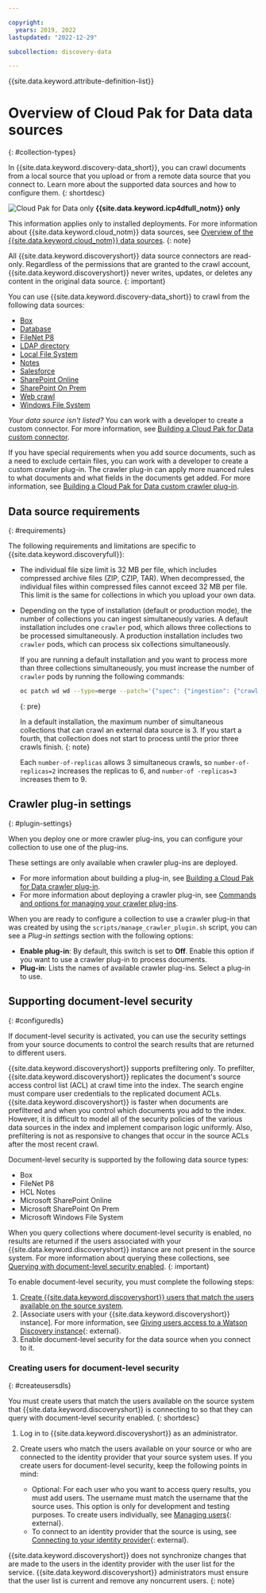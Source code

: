 ```yaml
---

copyright:
  years: 2019, 2022
lastupdated: "2022-12-29"

subcollection: discovery-data

---
```


{{site.data.keyword.attribute-definition-list}}

# Overview of Cloud Pak for Data data sources
{: #collection-types}

<!-- 2.1.3 c/s help for the *Select a Data Source* page CP4D. Do not delete. -->

In {{site.data.keyword.discovery-data_short}}, you can crawl documents from a local source that you upload or from a remote data source that you connect to. Learn more about the supported data sources and how to configure them.
{: shortdesc}

![Cloud Pak for Data only](images/desktop.png) **{{site.data.keyword.icp4dfull_notm}} only**

This information applies only to installed deployments. For more information about {{site.data.keyword.cloud_notm}} data sources, see [Overview of the {{site.data.keyword.cloud_notm}} data sources](/docs/discovery-data?topic=discovery-data-sources).
{: note}

All {{site.data.keyword.discoveryshort}} data source connectors are read-only. Regardless of the permissions that are granted to the crawl account, {{site.data.keyword.discoveryshort}} never writes, updates, or deletes any content in the original data source.
{: important}

You can use {{site.data.keyword.discovery-data_short}} to crawl from the following data sources:

- [Box](/docs/discovery-data?topic=discovery-data-connector-box-cp4d)
- [Database](/docs/discovery-data?topic=discovery-data-connector-database-cp4d)
- [FileNet P8](/docs/discovery-data?topic=discovery-data-connector-filenet-cp4d)
- [LDAP directory](/docs/discovery-data?topic=discovery-data-connector-ldap-cp4d)
- [Local File System](/docs/discovery-data?topic=discovery-data-connector-lfs-cp4d)
- [Notes](/docs/discovery-data?topic=discovery-data-connector-notes-cp4d)
- [Salesforce](/docs/discovery-data?topic=discovery-data-connector-salesforce-cp4d)
- [SharePoint Online](/docs/discovery-data?topic=discovery-data-connector-sharepoint-online-cp4d)
- [SharePoint On Prem](/docs/discovery-data?topic=discovery-data-connector-sharepoint-onprem-cp4d)
- [Web crawl](/docs/discovery-data?topic=discovery-data-connector-web-cp4d)
- [Windows File System](/docs/discovery-data?topic=discovery-data-connector-wfs-cp4d)

*Your data source isn't listed?* You can work with a developer to create a custom connector. For more information, see [Building a Cloud Pak for Data custom connector](/docs/discovery-data?topic=discovery-data-build-connector).

If you have special requirements when you add source documents, such as a need to exclude certain files, you can work with a developer to create a custom crawler plug-in. The crawler plug-in can apply more nuanced rules to what documents and what fields in the documents get added. For more information, see [Building a Cloud Pak for Data custom crawler plug-in](/docs/discovery-data?topic=discovery-data-crawler-plugin-build).

## Data source requirements
{: #requirements}

The following requirements and limitations are specific to {{site.data.keyword.discoveryfull}}:

- The individual file size limit is 32 MB per file, which includes compressed archive files (ZIP, CZIP, TAR). When decompressed, the individual files within compressed files cannot exceed 32 MB per file. This limit is the same for collections in which you upload your own data.
- Depending on the type of installation (default or production mode), the number of collections you can ingest simultaneously varies. A default installation includes one `crawler` pod, which allows three collections to be processed simultaneously. A production installation includes two `crawler` pods, which can process six collections simultaneously.

     If you are running a default installation and you want to process more than three collections simultaneously, you must increase the number of `crawler` pods by running the following commands:

     ```bash
     oc patch wd wd --type=merge --patch='{"spec": {"ingestion": {"crawler": {"replicas": <number-of-replicas> } } } }'
     ```
     {: pre}

     In a default installation, the maximum number of simultaneous collections that can crawl an external data source is 3. If you start a fourth, that collection does not start to process until the prior three crawls finish.
     {: note}

     Each `number-of-replicas` allows 3 simultaneous crawls, so `number-of-replicas=2` increases the replicas to 6, and `number-of -replicas=3` increases them to 9.

## Crawler plug-in settings
{: #plugin-settings}

When you deploy one or more crawler plug-ins, you can configure your collection to use one of the plug-ins.

These settings are only available when crawler plug-ins are deployed.

- For more information about building a plug-in, see [Building a Cloud Pak for Data crawler plug-in](/docs/discovery-data?topic=discovery-data-crawler-plugin-build).
- For more information about deploying a crawler plug-in, see [Commands and options for managing your crawler plug-ins](/docs/discovery-data?topic=discovery-data-manage-plugin#mng-plugin-cmd-opt).

When you are ready to configure a collection to use a crawler plug-in that was created by using the `scripts/manage_crawler_plugin.sh` script, you can see a *Plug-in settings* section with the following options:

- **Enable plug-in**: By default, this switch is set to **Off**. Enable this option if you want to use a crawler plug-in to process documents.
- **Plug-in**: Lists the names of available crawler plug-ins. Select a plug-in to use.

## Supporting document-level security
{: #configuredls}

If document-level security is activated, you can use the security settings from your source documents to control the search results that are returned to different users.

{{site.data.keyword.discoveryshort}} supports prefiltering only. To prefilter, {{site.data.keyword.discoveryshort}} replicates the document's source access control list (ACL) at crawl time into the index. The search engine must compare user credentials to the replicated document ACLs. {{site.data.keyword.discoveryshort}} is faster when documents are prefiltered and when you control which documents you add to the index. However, it is difficult to model all of the security policies of the various data sources in the index and implement comparison logic uniformly. Also, prefiltering is not as responsive to changes that occur in the source ACLs after the most recent crawl.

Document-level security is supported by the following data source types:

- Box
- FileNet P8
- HCL Notes
- Microsoft SharePoint Online
- Microsoft SharePoint On Prem
- Microsoft Windows File System

When you query collections where document-level security is enabled, no results are returned if the users associated with your {{site.data.keyword.discoveryshort}} instance are not present in the source system. For more information about querying these collections, see [Querying with document-level security enabled](/docs/discovery-data?topic=discovery-data-query-concepts#querydls).
{: important}

To enable document-level security, you must complete the following steps:

1.  [Create {{site.data.keyword.discoveryshort}} users that match the users available on the source system](#createusersdls).
1.  [Associate users with your {{site.data.keyword.discoveryshort}} instance]. For more information, see [Giving users access to a Watson Discovery instance](https://www.ibm.com/docs/SSQNUZ_4.6.x/svc-discovery/discovery-admin-add-users.html){: external}.
1.  Enable document-level security for the data source when you connect to it.

### Creating users for document-level security
{: #createusersdls}

You must create users that match the users available on the source system that {{site.data.keyword.discoveryshort}} is connecting to so that they can query with document-level security enabled.
{: shortdesc}

1. Log in to {{site.data.keyword.discoveryshort}} as an administrator.
1. Create users who match the users available on your source or who are connected to the identity provider that your source system uses. If you create users for document-level security, keep the following points in mind:

   - Optional: For each user who you want to access query results, you must add users. The username must match the username that the source uses. This option is only for development and testing purposes. To create users individually, see [Managing users](https://www.ibm.com/docs/SSQNUZ_4.6.x/cpd/admin/users.html){: external}.
   - To connect to an identity provider that the source is using, see [Connecting to your identity provider](https://www.ibm.com/docs/SSQNUZ_4.6.x/cpd/admin/ldap.html){: external}.

{{site.data.keyword.discoveryshort}} does not synchronize changes that are made to the users in the identity provider with the user list for the service. {{site.data.keyword.discoveryshort}} administrators must ensure that the user list is current and remove any noncurrent users.
{: note}
